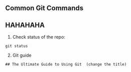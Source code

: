 ## Common Git Commands
## HAHAHAHA

1. Check status of the repo:
```
git status
```
2. Git guide
```
## The Ultimate Guide to Using Git  (change the title)
```


